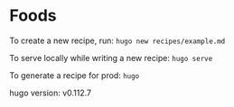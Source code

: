 # Foods

To create a new recipe, run: `hugo new recipes/example.md`

To serve locally while writing a new recipe: `hugo serve`

To generate a recipe for prod: `hugo`

hugo version: v0.112.7
